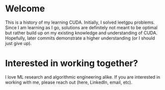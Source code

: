 # Welcome

This is a history of my learning CUDA. 
Initially, I solved leetgpu problems.
Since I am learning as I go, solutions are definitely not meant to be optimal but rather build up on my existing knowledge and understanding of CUDA. Hopefully, later commits demonstrate a higher understanding (or I should just give up).

# Interested in working together?

I love ML research and algorithmic engineering alike. If you are interested in working with me, please reach out (here, LinkedIn, email, etc).